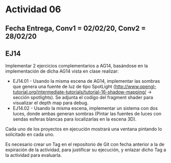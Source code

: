 # Actividad 06

## Fecha Entrega, Conv1 = 02/02/20, Conv2 = 28/02/20

## EJ14

Implementar 2 ejercicios complementarios a AG14, basándose en la implementación de dicha AG14 vista en clase realizar:

- EJ14.01 - Usando la misma escena de AG14, implementar las sombras que genera una fuente de luz de tipo SpotLight 
			(http://www.opengl-tutorial.org/intermediate-tutorials/tutorial-16-shadow-mapping/  -> sección spotlights). 
			Se adjunta el codigo del fragment shader para visualizar el depth map para debug.
- EJ14.02 - Usando la misma escena, implementar un sistema con dos luces, donde ambas generan sombras 
			(Pintar las fuentes de luces con sendas esferas blancas para localizarlas en la escena 3D).

Cada uno de los proyectos en ejecución mostrará una ventana pintando lo solicitado en cada uno.

Es necesario crear un Tag en el repositorio de Git con fecha anterior a la de expiración de la actividad, para justificar su ejecución, 
y enlazar dicho Tag a la actividad para evaluarla.